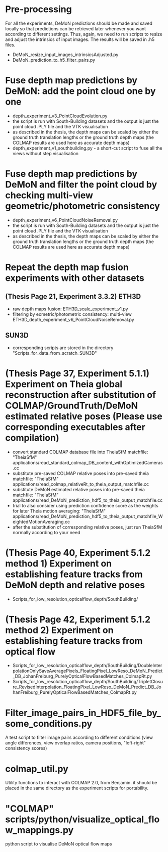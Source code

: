 # Pre-processing
For all the experiments, DeMoN predictions should be made and saved locally so that predictions can be retrieved later whenever you want according to different settings. Thus, again, we need to run scripts to resize and adjust the intrinsics of input images. The results will be saved in .h5 files.

* DeMoN_resize_input_images_intrinsicsAdjusted.py
* DeMoN_prediction_to_h5_filter_pairs.py


# Fuse depth map predictions by DeMoN: add the point cloud one by one
* depth_experiment_v3_PointCloudEvolution.py
* the script is run with South-Building datasets and the output is just the point cloud .PLY file and the VTK visualisation
* as described in the thesis, the depth maps can be scaled by either the ground truth translation lengths or the ground truth depth maps (the COLMAP results are used here as accurate depth maps)
* depth_experiment_v1_southbuilding.py - a short-cut script to fuse all the views without step visualisation

# Fuse depth map predictions by DeMoN and filter the point cloud by checking multi-view geometric/photometric consistency
* depth_experiment_v6_PointCloudNoiseRemoval.py
* the script is run with South-Building datasets and the output is just the point cloud .PLY file and the VTK visualisation
* as described in the thesis, the depth maps can be scaled by either the ground truth translation lengths or the ground truth depth maps (the COLMAP results are used here as accurate depth maps)

# Repeat the depth map fusion experiments with other datasets
## (Thesis Page 21, Experiment 3.3.2) ETH3D
* raw depth maps fusion: ETH3D_scale_experiment_v1.py
* filtering by eometric/photometric consistency: multi-view ETH3D_depth_experiment_v6_PointCloudNoiseRemoval.py
## SUN3D
* corresponding scripts are stored in the directory "Scripts_for_data_from_scratch_SUN3D"

# (Thesis Page 37, Experiment 5.1.1) Experiment on Theia global reconstruction after substitution of COLMAP/GroundTruth/DeMoN estimated relative poses (Please use corresponding executables after compilation)
* convert standard COLMAP database file into TheiaSfM matchfile: "TheiaSfM" applications/read_standard_colmap_DB_content_withOptimizedCameras.cc
* substitute pre-saved COLMAP relative poses into pre-saved theia matchfile: "TheiaSfM" applications/read_colmap_relativeRt_to_theia_output_matchfile.cc
* substitute DeMoN estimated relative poses into pre-saved theia matchfile: "TheiaSfM" applications/read_DeMoN_prediction_hdf5_to_theia_output_matchfile.cc
* trial to also consider using prediction confidence score as the weights for later Theia motion averaging: "TheiaSfM" applications/read_DeMoN_prediction_hdf5_to_theia_output_matchfile_WeightedMotionAveraging.cc
* after the substitution of corresponding relative poses, just run TheiaSfM normally according to your need

# (Thesis Page 40, Experiment 5.1.2 method 1) Experiment on establishing feature tracks from DeMoN depth and relative poses
* Scripts_for_low_resolution_opticalflow_depth/SouthBuilding/

# (Thesis Page 42, Experiment 5.1.2 method 2) Experiment on establishing feature tracks from optical flow
* Scripts_for_low_resolution_opticalflow_depth/SouthBuilding/DoubleInterpolationOnlySaveAveragePixels_FloatingPixel_LowReso_DeMoN_Predict_DB_JohanFreiburg_PurelyOpticalFlowBasedMatches_ColmapRt.py
* Scripts_for_low_resolution_opticalflow_depth/SouthBuilding/TripletClosure_RevisedInterpolation_FloatingPixel_LowReso_DeMoN_Predict_DB_JohanFreiburg_PurelyOpticalFlowBasedMatches_ColmapRt.py

# Filter_image_pairs_in_HDF5_file_by_some_conditions.py
A test script to filter image pairs according to different conditions (view angle differences, view overlap ratios, camera positions, "left-right" consistency scores)

# colmap_util.py
Utility functions to interact with COLMAP 2.0, from Benjamin. it should be placed in the same directory as the experiment scripts for portability.

# "COLMAP" scripts/python/visualize_optical_flow_mappings.py
python script to visualise DeMoN optical flow maps
